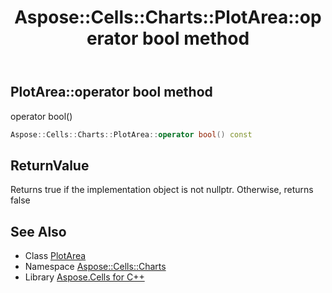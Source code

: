 ﻿---
title: Aspose::Cells::Charts::PlotArea::operator bool method
linktitle: operator bool
second_title: Aspose.Cells for C++ API Reference
description: 'Aspose::Cells::Charts::PlotArea::operator bool method. operator bool() in C++.'
type: docs
weight: 400
url: /cpp/aspose.cells.charts/plotarea/operator_bool/
---
## PlotArea::operator bool method


operator bool()

```cpp
Aspose::Cells::Charts::PlotArea::operator bool() const
```


## ReturnValue

Returns true if the implementation object is not nullptr. Otherwise, returns false

## See Also

* Class [PlotArea](../)
* Namespace [Aspose::Cells::Charts](../../)
* Library [Aspose.Cells for C++](../../../)
